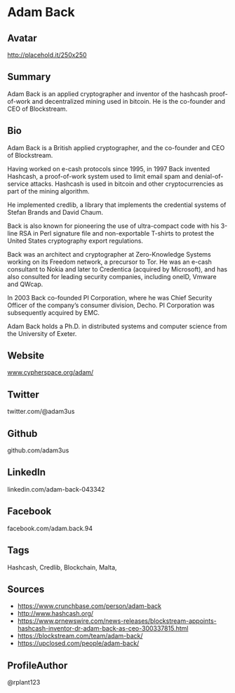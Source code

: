 # Adam Back

## Avatar
http://placehold.it/250x250

## Summary
Adam Back is an applied cryptographer and inventor of the hashcash proof-of-work and decentralized mining used in bitcoin. He is the co-founder and CEO of Blockstream.

## Bio
Adam Back is a British applied cryptographer, and the co-founder and CEO of Blockstream. 

Having worked on e-cash protocols since 1995, in 1997 Back invented Hashcash, a proof-of-work system used to limit email spam and denial-of-service attacks. Hashcash is used in bitcoin and other cryptocurrencies as part of the mining algorithm.

He implemented credlib, a library that implements the credential systems of Stefan Brands and David Chaum. 

Back is also known for pioneering the use of ultra-compact code with his 3-line RSA in Perl signature file and non-exportable T-shirts to protest the United States cryptography export regulations.

Back was an architect and cryptographer at Zero-Knowledge Systems working on its Freedom network, a precursor to Tor. He was an e-cash consultant to Nokia and later to Credentica (acquired by Microsoft), and has also consulted for leading security companies, including oneID, Vmware and QWcap. 

In 2003 Back co-founded PI Corporation, where he was Chief Security Officer of the company’s consumer division, Decho. PI Corporation was subsequently acquired by EMC.

Adam Back holds a Ph.D. in distributed systems and computer science from the University of Exeter.

## Website
www.cypherspace.org/adam/

## Twitter
twitter.com/@adam3us

## Github
github.com/adam3us

## LinkedIn
linkedin.com/adam-back-043342

## Facebook
facebook.com/adam.back.94

## Tags
Hashcash, Credlib, Blockchain, Malta, 

## Sources
- https://www.crunchbase.com/person/adam-back
- http://www.hashcash.org/
- https://www.prnewswire.com/news-releases/blockstream-appoints-hashcash-inventor-dr-adam-back-as-ceo-300337815.html 
- https://blockstream.com/team/adam-back/ 
- https://upclosed.com/people/adam-back/ 

## ProfileAuthor
@rplant123
